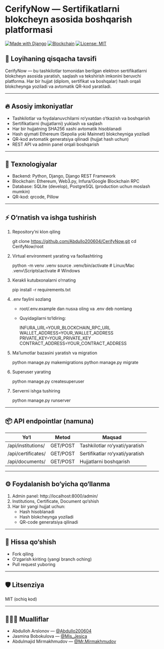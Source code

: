 # CerifyNow — Sertifikatlarni blokcheyn asosida boshqarish platformasi

[![Made with Django](https://img.shields.io/badge/Python-Django-green)](https://www.djangoproject.com/)
[![Blockchain](https://img.shields.io/badge/Blockchain-Ethereum-blue)](https://ethereum.org/)
[![License: MIT](https://img.shields.io/badge/License-MIT-yellow.svg)](https://opensource.org/licenses/MIT)

## 📝 Loyihaning qisqacha tavsifi

CerifyNow — bu tashkilotlar tomonidan berilgan elektron sertifikatlarni blokcheyn asosida yaratish, saqlash va tekshirish imkonini beruvchi platforma. Har bir hujjat (diplom, sertifikat va boshqalar) hash orqali blokcheynga yoziladi va avtomatik QR-kod yaratiladi.

---

## 🔥 Asosiy imkoniyatlar

- Tashkilotlar va foydalanuvchilarni ro‘yxatdan o‘tkazish va boshqarish
- Sertifikatlarni (hujjatlarni) yuklash va saqlash
- Har bir hujjatning SHA256 xashi avtomatik hisoblanadi
- Hash qiymati Ethereum (Sepolia yoki Mainnet) blokcheyniga yoziladi
- QR-kod avtomatik generatsiya qilinadi (hujjat hash uchun)
- REST API va admin panel orqali boshqarish

---

## 🚀 Texnologiyalar

- Backend: Python, Django, Django REST Framework
- Blockchain: Ethereum, Web3.py, Infura/Google Blockchain RPC
- Database: SQLite (develop), PostgreSQL (production uchun moslash mumkin)
- QR-kod: qrcode, Pillow

---

## ⚡️ O‘rnatish va ishga tushirish

1. Repository’ni klon qiling
   
    git clone https://github.com/Abdullo200604/CerifyNow.git
    cd CerifyNow/root
    
2. Virtual environment yarating va faollashtiring
   
    python -m venv .venv
    source .venv/bin/activate   # Linux/Mac
    .venv\Scripts\activate      # Windows
    
3. Kerakli kutubxonalarni o‘rnating
   
    pip install -r requirements.txt
    
4. .env faylini sozlang
    - root/.env.example dan nusxa oling va .env deb nomlang
    - Quyidagilarni to‘ldiring:
     
      INFURA_URL=YOUR_BLOCKCHAIN_RPC_URL
      WALLET_ADDRESS=YOUR_WALLET_ADDRESS
      PRIVATE_KEY=YOUR_PRIVATE_KEY
      CONTRACT_ADDRESS=YOUR_CONTRACT_ADDRESS
      
5. Ma’lumotlar bazasini yaratish va migration
   
    python manage.py makemigrations
    python manage.py migrate
    
6. Superuser yarating
   
    python manage.py createsuperuser
    
7. Serverni ishga tushiring
   
    python manage.py runserver
    
---

## 📦 API endpointlar (namuna)

| Yo‘l                | Metod | Maqsad                   |
|---------------------|-------|--------------------------|
| /api/institutions/ | GET/POST  | Tashkilotlar ro‘yxati/yaratish |
| /api/certificates/ | GET/POST  | Sertifikatlar ro‘yxati/yaratish|
| /api/documents/    | GET/POST  | Hujjatlarni boshqarish        |

---

## ⚙️ Foydalanish bo‘yicha qo‘llanma

1. Admin panel: http://localhost:8000/admin/
2. Institutions, Certificate, Document qo‘shish
3. Har bir yangi hujjat uchun:
    - Hash hisoblanadi
    - Hash blokcheynga yoziladi
    - QR-code generatsiya qilinadi

---

## 🤝 Hissa qo‘shish

- Fork qiling
- O‘zgarish kiriting (yangi branch oching)
- Pull request yuboring

---

## 🛡️ Litsenziya

MIT (ochiq kod)

---

## 👨🏻‍💻 Mualliflar

- Abdulloh Arslonov — [@Abdullo200604](https://github.com/Abdullo200604)
- Jasmina Bobokulova — [@Mis_Jesica](https://github.com/JMJfrds)
- Abdulmajid Mirmakhmudov — [@Mr.Mirmakhmudov](https://github.com/theMirmakhmudov)